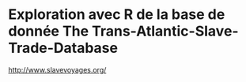 # Exploration avec R de la base de donnée The Trans-Atlantic-Slave-Trade-Database
http://www.slavevoyages.org/
